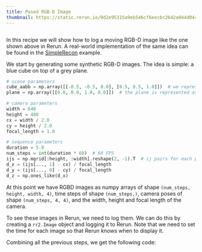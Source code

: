 ```yaml
---
title: Posed RGB-D Image
thumbnail: https://static.rerun.io/0d2e95315a9eb546cf6eecbc2642a044d044141a_point_tracks_recipe_480w.png
---
```


<picture>
  <source media="(max-width: 480px)" srcset="https://static.rerun.io/c7f24fbacc5b61e53c6ff9367d464e99fb46ed06_point_tracks_recipe_header_480w.png">
  <source media="(max-width: 768px)" srcset="https://static.rerun.io/4a12cb85034faa68a7cac2c8bacbc9c372f20c03_point_tracks_recipe_header_768w.png">
  <source media="(max-width: 1024px)" srcset="https://static.rerun.io/bf309584ad5490eb4be216fc37bc5e071a00f541_point_tracks_recipe_header_1024w.png">
  <img src="https://static.rerun.io/49b8447fd4aa2b0544aeed978b3f3c0bd33b93c5_point_tracks_recipe_header_full.png" alt="">
</picture>


In this recipe we will show how to log a moving RGB-D image like the one shown above in Rerun. A real-world implementation of the same idea can be found in the [SimpleRecon](/examples/paper-visualizations/simplerecon) example.

We start by generating some synthetic RGB-D images. The idea is simple: a blue cube on top of a grey plane.

```python
# scene parameters
cube_aabb = np.array([[-0.5, -0.5, 0.0], [0.5, 0.5, 1.0]])  # we represent the cube as an axis-aligned bounding box
plane = np.array([[0.0, 0.0, 1.0, 0.0]])  # the plane is represented as a plane equation

# camera parameters
width = 640
height = 480
cx = width / 2.0
cy = height / 2.0
focal_length = 1.0

# sequence parameters
duration = 5.0
num_steps = int(duration * 60)  # 60 FPS
ijs = np.mgrid[:height, :width].reshape(2, -1).T  # ij pairs for each pixel
d_x = (ijs[..., 1] - cx) / focal_length
d_y = (ijs[..., 0] - cy) / focal_length
d_z = np.ones_like(d_x)
```

At this point we have RGBD images as numpy arrays of shape `(num_steps, height, width, 4)`, time steps of shape `(num_steps,)`, camera poses of shape `(num_steps, 4, 4)`, and the width, height and focal length of the camera.

To see these images in Rerun, we need to log them. We can do this by creating a `rr2.Image` object and logging it to Rerun. Note that we need to set the time for each image so that Rerun knows when to display it.



Combining all the previous steps, we get the following code:
```python

```
